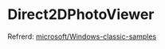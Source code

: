 # Direct2DPhotoViewer

Refrerd: [microsoft/Windows-classic-samples](https://github.com/microsoft/Windows-classic-samplesz)

